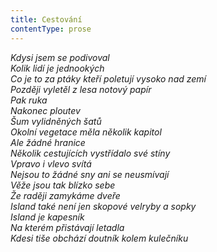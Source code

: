 ```yaml
---
title: Cestování
contentType: prose
---
```


<section>

_Kdysi jsem se podivoval  
Kolik lidí je jednookých  
Co je to za ptáky kteří poletují vysoko nad zemí  
Později vyletěl z lesa notový papír  
Pak ruka  
Nakonec ploutev  
Šum vylidněných šatů  
Okolní vegetace měla několik kapitol  
Ale žádné hranice  
Několik cestujících vystřídalo své stíny  
Vpravo i vlevo svítá  
Nejsou to žádné sny ani se neusmívají  
Věže jsou tak blízko sebe  
Že raději zamykáme dveře  
Island také není jen skopové velryby a sopky  
Island je kapesník  
Na kterém přistávají letadla  
Kdesi tiše obchází doutník kolem kulečníku_

</section>
